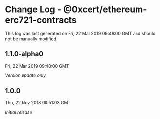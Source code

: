 # Change Log - @0xcert/ethereum-erc721-contracts

This log was last generated on Fri, 22 Mar 2019 09:48:00 GMT and should not be manually modified.

## 1.1.0-alpha0
Fri, 22 Mar 2019 09:48:00 GMT

*Version update only*

## 1.0.0
Thu, 22 Nov 2018 00:51:03 GMT

*Initial release*

